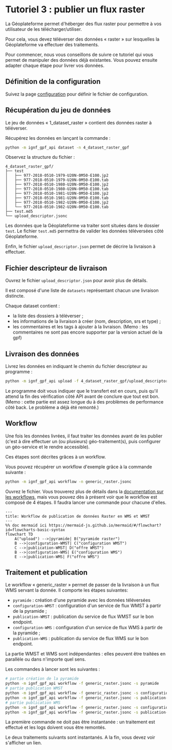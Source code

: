 # Tutoriel 3 : publier un flux raster

La Géoplateforme permet d'héberger des flux raster pour permettre à vos utilisateur de les télécharger/utiliser.

Pour cela, vous devez téléverser des données « raster » sur lesquelles la Géoplateforme va effectuer des traitements.

Pour commencer, nous vous conseillons de suivre ce tutoriel qui vous permet de manipuler des données déjà existantes. Vous pouvez ensuite adapter chaque étape pour livrer vos données.

## Définition de la configuration

Suivez la page [configuration](configuration.md) pour définir le fichier de configuration.

## Récupération du jeu de données

Le jeu de données « 1_dataset_raster » contient des données raster à téléverser.

Récupérez les données en lançant la commande :

```sh
python -m ignf_gpf_api dataset -n 4_dataset_raster_gpf
```

Observez la structure du fichier :

```text
4_dataset_raster_gpf/
├── test
│   ├── 977-2018-0510-1979-U20N-0M50-E100.jp2
│   ├── 977-2018-0510-1979-U20N-0M50-E100.tab
│   ├── 977-2018-0510-1980-U20N-0M50-E100.jp2
│   ├── 977-2018-0510-1980-U20N-0M50-E100.tab
│   ├── 977-2018-0510-1981-U20N-0M50-E100.jp2
│   ├── 977-2018-0510-1981-U20N-0M50-E100.tab
│   ├── 977-2018-0510-1982-U20N-0M50-E100.jp2
│   └── 977-2018-0510-1982-U20N-0M50-E100.tab
├── test.md5
└── upload_descriptor.jsonc
```

Les données que la Géoplateforme va traiter sont situées dans le dossier `test`.
Le fichier `test.md5` permettra de valider les données téléversées côté Géoplateforme.

Enfin, le fichier `upload_descriptor.json` permet de décrire la livraison à effectuer.

## Fichier descripteur de livraison

Ouvrez le fichier `upload_descriptor.json` pour avoir plus de détails.

Il est composé d'une liste de `datasets` représentant chacun une livraison distincte.

Chaque dataset contient :

* la liste des dossiers à téléverser ;
* les informations de la livraison à créer (nom, description, srs et type) ;
* les commentaires et les tags à ajouter à la livraison. (Memo : les commentaires ne sont pas encore supporter par la version actuel de la gpf)

## Livraison des données

Livrez les données en indiquant le chemin du fichier descripteur au programme :

```sh
python -m ignf_gpf_api upload -f 4_dataset_raster_gpf/upload_descriptor.jsonc
```

Le programme doit vous indiquer que le transfert est en cours, puis qu'il attend la fin des vérification côté API avant de conclure que tout est bon. (Memo : cette partie est assez longue du à des problèmes de performance côté back. Le problème a déjà été remonté.)

## Workflow

Une fois les données livrées, il faut traiter les données avant de les publier (c'est à dire effectuer un (ou plusieurs) géo-traitement(s), puis configurer un géo-service et le rendre accessible).

Ces étapes sont décrites grâces à un workflow.

Vous pouvez récupérer un workflow d'exemple grâce à la commande suivante :

```sh
python -m ignf_gpf_api workflow -n generic_raster.jsonc
```

Ouvrez le fichier. Vous trouverez plus de détails dans la [documentation sur les workflows](workflow.md), mais vous pouvez dès à présent voir que le workflow est composé de 4 étapes. Il faudra lancer une commande pour chacune d'elles.

```mermaid
---
title: Workflow de publication de données Raster en WMS et WMST
---
%% doc mermaid ici https://mermaid-js.github.io/mermaid/#/flowchart?id=flowcharts-basic-syntax
flowchart TD
    A("upload") -->|pyramide| B("pyramide raster")
    B -->|configuration-WMST| C("configuration WMST")
    C -->|publication-WMST| D("offre WMST")
    B -->|configuration-WMS| E("configuration WMS")
    E -->|publication-WMS| F("offre WMS")
```

## Traitement et publication

Le workflow « generic_raster » permet de passer de la livraison à un flux WMS servant la donnée. Il comporte les étapes suivantes:

* `pyramide` : création d'une pyramide avec les données téléversées
* `configuration-WMST` : configuration d'un service de flux WMST à partir de la pyramide ;
* `publication-WMST` : publication du service de flux WMST sur le bon endpoint.
* `configuration-WMS` : configuration d'un service de flux WMS à partir de la pyramide ;
* `publication-WMS` : publication du service de flux WMS sur le bon endpoint.

La partie WMST et WMS sont indépendantes : elles peuvent être traitées en parallèle ou dans n'importe quel sens.

Les commandes à lancer sont les suivantes :

```sh
# partie création de la pyramide
python -m ignf_gpf_api workflow -f generic_raster.jsonc -s pyramide
# partie publication WMST
python -m ignf_gpf_api workflow -f generic_raster.jsonc -s configuration-WMST
python -m ignf_gpf_api workflow -f generic_raster.jsonc -s publication-WMST
# partie publication WMS
python -m ignf_gpf_api workflow -f generic_raster.jsonc -s configuration-WMS
python -m ignf_gpf_api workflow -f generic_raster.jsonc -s publication-WMS
```

La première commande ne doit pas être instantanée : un traitement est effectué et les logs doivent vous être remontés.

Le deux traitements suivants sont instantanés. A la fin, vous devez voir s'afficher un lien.
